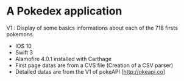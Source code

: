 # A Pokedex  application

V1 : Display of some basics informations about each of the 718 firsts pokemons.

- IOS 10
- Swift 3
- Alamofire 4.0.1 installed with Carthage
- First page datas are from a CVS file (Creation of a CSV parser)
- Detailed datas are from the V1 of pokeAPI [http://okeapi.co]
